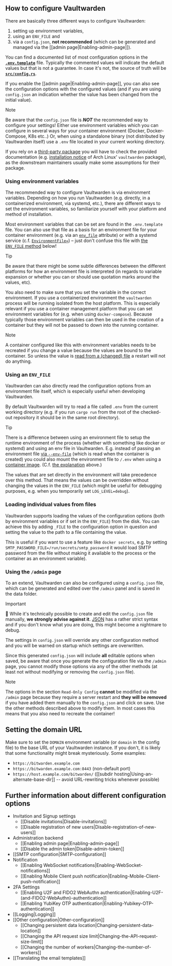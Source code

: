 ## How to configure Vaultwarden

There are basically three different ways to configure Vaultwarden:

1. setting up environment variables,
2. using an `ENV_FILE` and
3. via a `config.json`, **not recommended** (which can be generated and managed via the [[admin page|Enabling-admin-page]]).

You can find a documented list of most configuration options in the [**`.env.template`**](https://github.com/dani-garcia/vaultwarden/blob/main/.env.template) file. Typically the commented values will indicate the default values but that is not a guarantee. In case it's not, the source of truth will be [**`src/config.rs`**](https://github.com/dani-garcia/vaultwarden/blob/main/src/config.rs).

If you enable the [[admin page|Enabling-admin-page]], you can also see the configuration options with the configured values (and if you are using `config.json` an indication whether the value has been changed from the initial value).

> [!NOTE]
> Be aware that the `config.json` file is _**NOT**_ the recommended way to configure your settings!
> Either use environment variables which you can configure in several ways for your container environment (Docker, Docker-Compose, K8s etc..)
> Or, when using a standalone binary (not distributed by Vaultwarden itself) use a `.env` file located in your current working directory.

If you rely on a [third-party package](https://github.com/dani-garcia/vaultwarden/wiki/Third-party-packages) you will have to check the provided documentation (e.g. [installation notice](https://gitlab.archlinux.org/archlinux/packaging/packages/vaultwarden/-/blob/main/vaultwarden.install?ref_type=heads) of Arch Linux' `vaultwarden` package), as the downstream maintainers usually make some assumptions for their package.

### Using environment variables

The recommended way to configure Vaultwarden is via environment variables. Depending on how you run Vaultwarden (e.g. directly, in a containerized environment, via systemd, etc.), there are different ways to set the environment variables, so familiarize yourself with your platform and method of installation.

Most environment variables that can be set are found in the `.env.template` file. You can also use that file as a basis for an environment file for your container environment (e.g. via an [`env_file`](https://docs.docker.com/compose/environment-variables/set-environment-variables/#use-the-env_file-attribute) attribute) or with a systemd service (c.f. [`EnvironmentFile=`](https://www.freedesktop.org/software/systemd/man/latest/systemd.exec.html#EnvironmentFile=)) – just don't confuse this file with [the `ENV_FILE` method](#using-an-env_file) below!

> [!TIP]
> Be aware that there might be some subtle differences between the different platforms for how an environment file is interpreted (in regards to variable expansion or whether you can or should use quotation marks around the values, etc).

You also need to make sure that you set the variable in the <a id="correct-environment">correct environment</a>. If you use a containerized environment the `vaultwarden` process will be running isolated from the host platform. This is especially relevant if you use a container management platform that you can set environment variables for (e.g. when using `docker-compose`). Because typically those environment variables can then be used in the creation of a container but they will not be passed to down into the running container.

> [!NOTE]
> A container configured like this with environment variables needs to be recreated if you change a value because the values are bound to the container. So unless the value is [read from a (changed) file](#loading-individual-values-from-files) a restart will not do anything.

### Using an `ENV_FILE`

Vaultwarden can also directly read the configuration options from an environment file itself, which is especially useful when developing Vaultwarden.

By default Vaultwarden will try to read a file called `.env` from the current working directory (e.g. if you run `cargo run` from the root of the checked-out repository it should be in the same root directory).

> [!TIP]
> There is a difference between using an environment file to setup the runtime environment of the process (whether with something like docker or systemd) and using an env file in Vaultwarden. E.g. instead of passing an environment file [via `--env-file`](https://docs.docker.com/compose/environment-variables/set-environment-variables/#substitute-with---env-file) (which is read when the container is created) you could also mount the environment file to `/.env` when using a [container image](https://github.com/dani-garcia/vaultwarden/wiki/Which-container-image-to-use). (C.f. [the explanation](#correct-environment) above.)

The values that are set directly in the environment will take precedence over this method. That means the values can be overridden without changing the values in the `ENV_FILE` (which might be useful for debugging purposes, e.g. when you temporarily set `LOG_LEVEL=debug`).

### Loading individual values from files

Vaultwarden supports loading the values of the configuration options (both by environment variables or if set in the `ENV_FILE`) from the disk. You can achieve this by adding `_FILE` to the configuration option in question and setting the value to the path to a file containing the value.

This is useful if you want to use a feature like `docker secrets`, e.g. by setting `SMTP_PASSWORD_FILE=/run/secrets/smtp_password` it would load SMTP password from the file without making it available to the process or the container as an environment variable).

### Using the `/admin` page

To an extend, Vaultwarden can also be configured using a `config.json` file, which can be generated and edited over the `/admin` panel and is saved in the data folder.

> [!IMPORTANT]
> :pray: While it's technically possible to create and edit the `config.json` file manually, **we strongly advise against it**. [JSON](https://www.json.org/) has a rather strict syntax and if you don't know what you are doing, this might become a nightmare to debug.

The settings in `config.json` will override any other configuration method and you will be warned on startup which settings are overwritten.

Since this generated `config.json` will include **all** editable options when saved, be aware that once you generate the configuration file via the `/admin` page, you cannot modify those options via any of the other methods (at least not without modifying or removing the `config.json` file).

> [!NOTE]
> The options in the section `Read-Only Config` **cannot** be modified via the `/admin` page because they require a server restart and **they will be removed** if you have added them manually to the `config.json` and click on save. Use the other methods described above to modify them. In most cases this means that you also need to recreate the container!

## Setting the domain URL

Make sure to set the `DOMAIN` environment variable (or `domain` in the config file) to the base URL of your Vaultwarden instance. If you don't, it is likely that some functionality might break mysteriously. Some examples:

* `https://bitwarden.example.com`
* `https://bitwarden.example.com:8443` (non-default port)
* `https://host.example.com/bitwarden/` ([[subdir hosting|Using-an-alternate-base-dir]] -- avoid URL-rewriting tricks whenever possible)

## Further information about different configuration options

- Invitation and Signup settings
  - [[Disable invitations|Disable-invitations]]
  - [[Disable registration of new users|Disable-registration-of-new-users]]
- Administration backend
  - [[Enabling admin page|Enabling-admin-page]]
  - [[Disable the admin token|Disable-admin-token]]
- [[SMTP configuration|SMTP-configuration]]
- Notification
  - [[Enabling WebSocket notifications|Enabling-WebSocket-notifications]]
  - [[Enabling Mobile Client push notification|Enabling-Mobile-Client-push-notification]]
- 2FA Settings
  - [[Enabling U2F and FIDO2 WebAuthn authentication|Enabling-U2F-(and-FIDO2-WebAuthn)-authentication]]
  - [[Enabling YubiKey OTP authentication|Enabling-Yubikey-OTP-authentication]]
- [[Logging|Logging]]
- [[Other configuration|Other-configuration]]
  - [[Changing persistent data location|Changing-persistent-data-location]]
  - [[Changing the API request size limit|Changing-the-API-request-size-limit]]
  - [[Changing the number of workers|Changing-the-number-of-workers]]
- [[Translating the email templates]]
